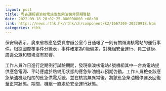 ```yaml
---
layout: post
title: 粵省通報嶺澳核電站應急柴油機非預期啓動
date: 2022-09-18 20:02:25.000000000 +08:00
link: https://news.rthk.hk/rthk/ch/component/k2/1667369-20220918.htm
categories: rthk
---
```


保安局表示，廣東省核應急委員會辦公室今日通報了一則有關嶺澳核電站的運行事件。根據國際核事件分級表，事件確定為0級偏差，對機組安全運行、員工健康、周邊公眾和環境沒有影響。

工作人員昨日進行定期例行試驗期間，發現嶺澳核電站4號機組其中一台為電站提供應急電源、平時應處於熱備用狀態的應急柴油機非預期啓動。工作人員檢查該應急柴油機及相關的應急供電系統，並在核實無異常後，將該應急柴油機停運及回復至正常狀態。期間，機組一直處於安全運行狀態。
